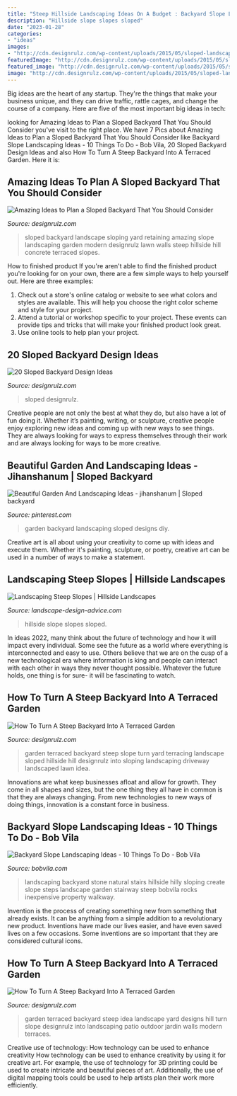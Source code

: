 ```yaml
---
title: "Steep Hillside Landscaping Ideas On A Budget : Backyard Slope Landscaping Ideas"
description: "Hillside slope slopes sloped"
date: "2023-01-28"
categories:
- "ideas"
images:
- "http://cdn.designrulz.com/wp-content/uploads/2015/05/sloped-landscape-design-ideas-designrulz-8.jpg"
featuredImage: "http://cdn.designrulz.com/wp-content/uploads/2015/05/sloped-landscape-design-ideas-designrulz-8.jpg"
featured_image: "http://cdn.designrulz.com/wp-content/uploads/2015/05/sloped-landscape-design-ideas-designrulz-8.jpg"
image: "http://cdn.designrulz.com/wp-content/uploads/2015/05/sloped-landscape-design-ideas-designrulz-18.jpg"
---
```



Big ideas are the heart of any startup. They're the things that make your business unique, and they can drive traffic, rattle cages, and change the course of a company. Here are five of the most important big ideas in tech: 

	

		
looking for Amazing Ideas to Plan a Sloped Backyard That You Should Consider you've visit to the right place. We have 7 Pics about Amazing Ideas to Plan a Sloped Backyard That You Should Consider like Backyard Slope Landscaping Ideas - 10 Things To Do - Bob Vila, 20 Sloped Backyard Design Ideas and also How To Turn A Steep Backyard Into A Terraced Garden. Here it is:
		
    
## Amazing Ideas To Plan A Sloped Backyard That You Should Consider

<img loading=lazy src="http://cdn.designrulz.com/wp-content/uploads/2015/05/sloped-landscape-design-ideas-designrulz-8.jpg" onerror="this.onerror=null;this.src='https://tse4.mm.bing.net/th?id=OIP.h4oggPvUwMMQHye276Tz-wHaE7&amp;pid=15.1';" alt="Amazing Ideas to Plan a Sloped Backyard That You Should Consider">

_Source: designrulz.com_

>sloped backyard landscape sloping yard retaining amazing slope landscaping garden modern designrulz lawn walls steep hillside hill concrete terraced slopes. 

	

How to finished product
If you're aren't able to find the finished product you're looking for on your own, there are a few simple ways to help yourself out. Here are three examples: 
1. Check out a store's online catalog or website to see what colors and styles are available. This will help you choose the right color scheme and style for your project.
2. Attend a tutorial or workshop specific to your project. These events can provide tips and tricks that will make your finished product look great.
3. Use online tools to help plan your project.

    
## 20 Sloped Backyard Design Ideas

<img loading=lazy src="http://cdn.designrulz.com/wp-content/uploads/2015/05/sloped-landscape-design-ideas-designrulz-18.jpg" onerror="this.onerror=null;this.src='https://tse1.mm.bing.net/th?id=OIP.qNdf9d7M_PCXrcqpYaEO_AHaLS&amp;pid=15.1';" alt="20 Sloped Backyard Design Ideas">

_Source: designrulz.com_

>sloped designrulz. 

	

Creative people are not only the best at what they do, but also have a lot of fun doing it. Whether it’s painting, writing, or sculpture, creative people enjoy exploring new ideas and coming up with new ways to see things. They are always looking for ways to express themselves through their work and are always looking for ways to be more creative.

    
## Beautiful Garden And Landscaping Ideas - Jihanshanum | Sloped Backyard

<img loading=lazy src="https://i.pinimg.com/736x/35/02/af/3502affb88b0547c9d276887686da046.jpg" onerror="this.onerror=null;this.src='https://tse1.mm.bing.net/th?id=OIP.ThEPCrugQUAJgIJZrtCoEgHaLH&amp;pid=15.1';" alt="Beautiful Garden And Landscaping Ideas - jihanshanum | Sloped backyard">

_Source: pinterest.com_

>garden backyard landscaping sloped designs diy. 

	

Creative art is all about using your creativity to come up with ideas and execute them. Whether it's painting, sculpture, or poetry, creative art can be used in a number of ways to make a statement.

    
## Landscaping Steep Slopes | Hillside Landscapes

<img loading=lazy src="https://www.landscape-design-advice.com/images/perennial-garden-design.jpg" onerror="this.onerror=null;this.src='https://tse4.mm.bing.net/th?id=OIP.vcKSFEs7Osb_bEWeN5PIfwAAAA&amp;pid=15.1';" alt="Landscaping Steep Slopes | Hillside Landscapes">

_Source: landscape-design-advice.com_

>hillside slope slopes sloped. 

	

In ideas 2022, many think about the future of technology and how it will impact every individual. Some see the future as a world where everything is interconnected and easy to use. Others believe that we are on the cusp of a new technological era where information is king and people can interact with each other in ways they never thought possible. Whatever the future holds, one thing is for sure- it will be fascinating to watch.

    
## How To Turn A Steep Backyard Into A Terraced Garden

<img loading=lazy src="http://cdn.designrulz.com/wp-content/uploads/2014/09/terraced-garden-designrulz-idea-5.jpg" onerror="this.onerror=null;this.src='https://tse2.mm.bing.net/th?id=OIP.BLgqYIrHQDlhzFzXrHvMqwHaFI&amp;pid=15.1';" alt="How To Turn A Steep Backyard Into A Terraced Garden">

_Source: designrulz.com_

>garden terraced backyard steep slope turn yard terracing landscape sloped hillside hill designrulz into sloping landscaping driveway landscaped lawn idea. 

	

Innovations are what keep businesses afloat and allow for growth. They come in all shapes and sizes, but the one thing they all have in common is that they are always changing. From new technologies to new ways of doing things, innovation is a constant force in business.

    
## Backyard Slope Landscaping Ideas - 10 Things To Do - Bob Vila

<img loading=lazy src="https://s3-production.bobvila.com/slides/27710/original/Natural_Stone_Stairs.jpeg?1533304229" onerror="this.onerror=null;this.src='https://tse2.mm.bing.net/th?id=OIP.Qdl_GxMw_PV2JNIubPgiPgHaJ4&amp;pid=15.1';" alt="Backyard Slope Landscaping Ideas - 10 Things To Do - Bob Vila">

_Source: bobvila.com_

>landscaping backyard stone natural stairs hillside hilly sloping create slope steps landscape garden stairway steep bobvila rocks inexpensive property walkway. 

	

Invention is the process of creating something new from something that already exists. It can be anything from a simple addition to a revolutionary new product. Inventions have made our lives easier, and have even saved lives on a few occasions. Some inventions are so important that they are considered cultural icons.

    
## How To Turn A Steep Backyard Into A Terraced Garden

<img loading=lazy src="http://cdn.designrulz.com/wp-content/uploads/2014/09/terraced-garden-designrulz-idea-16.jpg" onerror="this.onerror=null;this.src='https://tse1.mm.bing.net/th?id=OIP.QdvZh9n5-Box1yB5LVdC8gHaKB&amp;pid=15.1';" alt="How To Turn A Steep Backyard Into A Terraced Garden">

_Source: designrulz.com_

>garden terraced backyard steep idea landscape yard designs hill turn slope designrulz into landscaping patio outdoor jardin walls modern terraces. 

	

Creative use of technology: How technology can be used to enhance creativity
How technology can be used to enhance creativity by using it for creative art. For example, the use of technology for 3D printing could be used to create intricate and beautiful pieces of art. Additionally, the use of digital mapping tools could be used to help artists plan their work more efficiently.

